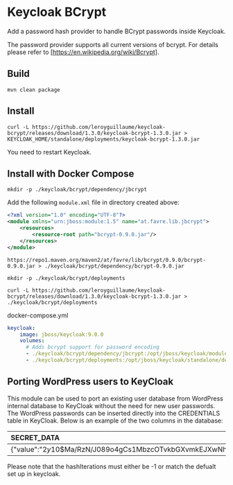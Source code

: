 # Keycloak BCrypt

Add a password hash provider to handle BCrypt passwords inside Keycloak.

The password provider supports all current versions of bcrypt. For details please refer to [https://en.wikipedia.org/wiki/Bcrypt].

## Build
```
mvn clean package
```

## Install
```
curl -L https://github.com/leroyguillaume/keycloak-bcrypt/releases/download/1.3.0/keycloak-bcrypt-1.3.0.jar > KEYCLOAK_HOME/standalone/deployments/keycloak-bcrypt-1.3.0.jar
```
You need to restart Keycloak.

## Install with Docker Compose

`mkdir -p ./keycloak/bcrypt/dependency/jbcrypt`

Add the following `module.xml` file in directory created above:
```xml
<?xml version="1.0" encoding="UTF-8"?>
<module xmlns="urn:jboss:module:1.5" name="at.favre.lib.jbcrypt">
    <resources>
        <resource-root path="bcrypt-0.9.0.jar"/>
    </resources>
</module>
```

`https://repo1.maven.org/maven2/at/favre/lib/bcrypt/0.9.0/bcrypt-0.9.0.jar > ./keycloak/bcrypt/dependency/bcrypt-0.9.0.jar`


`mkdir -p ./keycloak/bcrypt/deployments`

`curl -L https://github.com/leroyguillaume/keycloak-bcrypt/releases/download/1.3.0/keycloak-bcrypt-1.3.0.jar > ./keycloak/bcrypt/deployments`


docker-compose.yml
```yml
keycloak:
    image: jboss/keycloak:9.0.0
    volumes:
      # Adds bcrypt support for password encoding
      - ./keycloak/bcrypt/dependency/jbcrypt:/opt/jboss/keycloak/modules/org/mindrot/jbcrypt/main
      - ./keycloak/bcrypt/deployments:/opt/jboss/keycloak/standalone/deployments
```

## Porting WordPress users to KeyCloak
This module can be used to port an existing user database from WordPress internal database to KeyCloak without the need for new user passwords.
The WordPress passwords can be inserted directly into the CREDENTIALS table in KeyCloak. Below is an example of the two columns in the database:

| SECRET_DATA | CREDENTIAL_DATA |
| :-- | :-- |
| {"value":"$2y$10$Ma/RzN/J089o4gCs1MbzcOTvkbGXvmkEJXwNh3a3Bj1ZTnlwi93u.","salt":""} | {"hashIterations":-1,"algorithm":"bcrypt"}|

Please note that the hashIterations must either be -1 or match the defualt set up in keycloak.